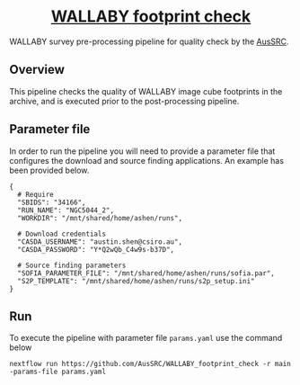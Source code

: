 <h1 align="center"><a href="https://aussrc.github.io/WALLABY_workflows/">WALLABY footprint check</a></h1>

WALLABY survey pre-processing pipeline for quality check by the [AusSRC](https://aussrc.org). 

## Overview

This pipeline checks the quality of WALLABY image cube footprints in the archive, and is executed prior to the post-processing pipeline.

## Parameter file

In order to run the pipeline you will need to provide a parameter file that configures the download and source finding applications. An example has been provided below.

```
{
  # Require
  "SBIDS": "34166",
  "RUN_NAME": "NGC5044_2",
  "WORKDIR": "/mnt/shared/home/ashen/runs",
  
  # Download credentials
  "CASDA_USERNAME": "austin.shen@csiro.au",
  "CASDA_PASSWORD": "Y*Q2wQb_C4w9s-b37D",

  # Source finding parameters
  "SOFIA_PARAMETER_FILE": "/mnt/shared/home/ashen/runs/sofia.par",
  "S2P_TEMPLATE": "/mnt/shared/home/ashen/runs/s2p_setup.ini"
}
```

## Run

To execute the pipeline with parameter file `params.yaml` use the command below

```
nextflow run https://github.com/AusSRC/WALLABY_footprint_check -r main -params-file params.yaml
```
